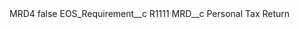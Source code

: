 <?xml version="1.0" encoding="UTF-8"?>
<CustomMetadata xmlns="http://soap.sforce.com/2006/04/metadata" xmlns:xsi="http://www.w3.org/2001/XMLSchema-instance" xmlns:xsd="http://www.w3.org/2001/XMLSchema">
    <label>MRD4</label>
    <protected>false</protected>
    <values>
        <field>EOS_Requirement__c</field>
        <value xsi:type="xsd:string">R1111</value>
    </values>
    <values>
        <field>MRD__c</field>
        <value xsi:type="xsd:string">Personal Tax Return</value>
    </values>
</CustomMetadata>
